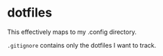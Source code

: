 # dotfiles

This effectively maps to my .config directory.

`.gitignore` contains only the dotfiles I want to track.
